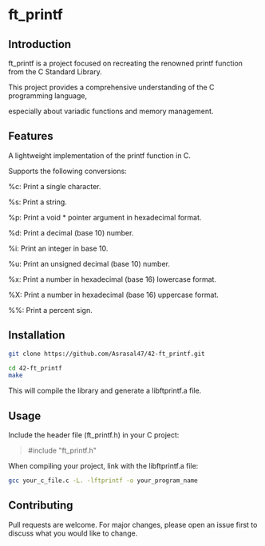 # ft_printf

## Introduction
ft_printf is a project focused on recreating the renowned printf function from the C Standard Library.

This project provides a comprehensive understanding of the C programming language, 

especially about variadic functions and memory management.

## Features
A lightweight implementation of the printf function in C.

Supports the following conversions:

%c: Print a single character.

%s: Print a string.

%p: Print a void * pointer argument in hexadecimal format.

%d: Print a decimal (base 10) number.

%i: Print an integer in base 10.

%u: Print an unsigned decimal (base 10) number.

%x: Print a number in hexadecimal (base 16) lowercase format.

%X: Print a number in hexadecimal (base 16) uppercase format.

%%: Print a percent sign.

## Installation
```sh
git clone https://github.com/Asrasal47/42-ft_printf.git
```
```sh
cd 42-ft_printf
make
```
This will compile the library and generate a libftprintf.a file.

## Usage
Include the header file (ft_printf.h) in your C project:
>#include "ft_printf.h"

When compiling your project, link with the libftprintf.a file:

```sh
gcc your_c_file.c -L. -lftprintf -o your_program_name
```

## Contributing
Pull requests are welcome. For major changes, please open an issue first to discuss what you would like to change.
